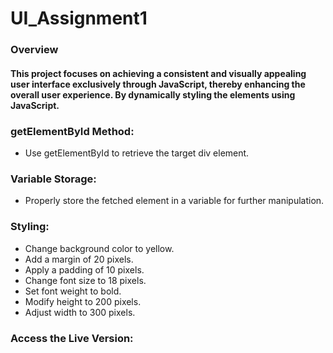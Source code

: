 # UI_Assignment1
### Overview
#### This project focuses on achieving a consistent and visually appealing user interface exclusively through JavaScript, thereby enhancing the overall user experience. By dynamically styling the elements using JavaScript.
### getElementById Method:
- Use getElementById to retrieve the target div element.
### Variable Storage:
- Properly store the fetched element in a variable for further manipulation.
### Styling:
- Change background color to yellow.
- Add a margin of 20 pixels.
- Apply a padding of 10 pixels.
- Change font size to 18 pixels.
- Set font weight to bold.
- Modify height to 200 pixels.
- Adjust width to 300 pixels.
### Access the Live Version:

